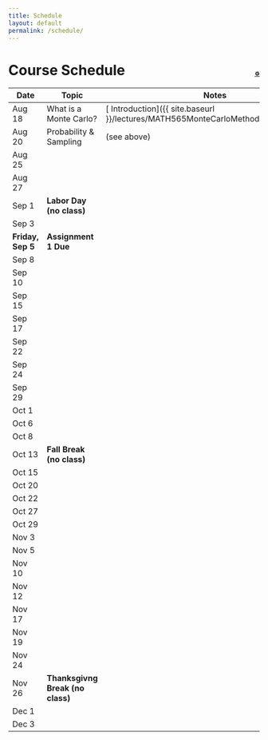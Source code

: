 ```yaml
---
title: Schedule
layout: default
permalink: /schedule/
---
```


<h1 style="position:relative;">
  Course Schedule
  <a href="{{ "/class-setup/" | relative_url }}"
     style="position:absolute; right:0; font-size:40%; top:1.6em;">⚙️</a>
</h1>

| Date     | Topic               | Notes         |
|----------|---------------------|---------------|
| Aug 18   | What is a Monte Carlo?        | [ Introduction]({{ site.baseurl }}/lectures/MATH565MonteCarloMethodsNotesPart1.pdf) |
| Aug 20   |  Probability & Sampling   |   (see above)            |
| Aug 25   |                     |               |
| Aug 27   |                     |               |
| Sep 1    | **Labor Day (no class)**                    |               |
| Sep 3    |                     |               |
| **Friday, Sep 5** |  **Assignment 1 Due**                  |               |
| Sep 8    |                     |               |
| Sep 10   |                     |               |
| Sep 15   |                     |               |
| Sep 17   |                     |               |
| Sep 22   |                     |               |
| Sep 24   |                     |               |
| Sep 29   |                     |               |
| Oct 1    |                     |               |
| Oct 6    |                     |               |
| Oct 8    |                     |               |
| Oct 13   | **Fall Break (no class)**                    |               |
| Oct 15   |                     |               |
| Oct 20   |                     |               |
| Oct 22   |                     |               |
| Oct 27   |                     |               |
| Oct 29   |                     |               |
| Nov 3    |                     |               |
| Nov 5    |                     |               |
| Nov 10   |                     |               |
| Nov 12   |                     |               |
| Nov 17   |                     |               |
| Nov 19   |                     |               |
| Nov 24   |                     |               |
| Nov 26   | **Thanksgivng Break (no class)**|               |
| Dec 1    |                     |               |
| Dec 3    |                     |               |
